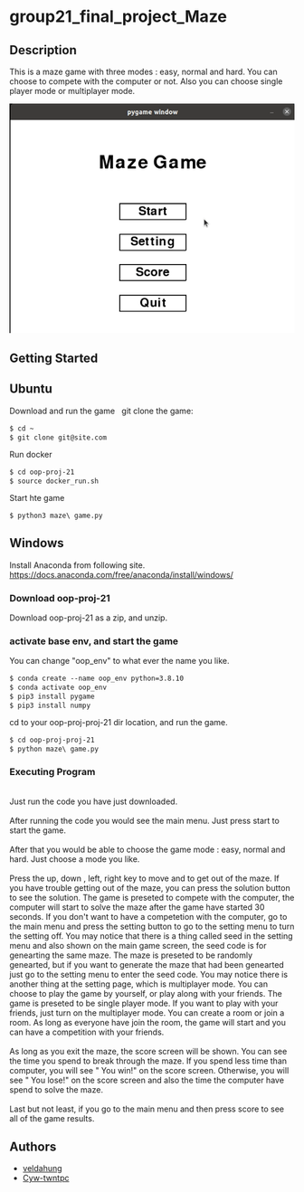 # group21_final_project_Maze

## Description
This is a maze game with three modes : easy, normal and hard. You can choose to compete with the computer or not. Also you can choose single player mode or multiplayer mode.

<img src="./oop-proj-21.gif"/>

## Getting Started

## Ubuntu
Download and run the game
&nbsp; git clone the game:
```
$ cd ~
$ git clone git@site.com
```
Run docker
```
$ cd oop-proj-21
$ source docker_run.sh
```
Start hte game
```
$ python3 maze\ game.py
```

## Windows
Install Anaconda from following site.
https://docs.anaconda.com/free/anaconda/install/windows/
### Download oop-proj-21
Download oop-proj-21 as a zip, and unzip.
### activate base env, and start the game
You can change "oop_env" to what ever the name you like.
```
$ conda create --name oop_env python=3.8.10
$ conda activate oop_env
$ pip3 install pygame
$ pip3 install numpy
```
cd to your oop-proj-proj-21 dir location, and run the game.
```
$ cd oop-proj-proj-21
$ python maze\ game.py
```
### Executing Program
<br />Just run the code you have just downloaded.</br >
<br />After running the code you would see the main menu. Just press start to start the game.</br >
<br />After that you would be able to choose the game mode : easy, normal and hard. Just choose a mode you like.</br >
<br />Press the up, down , left, right key to move and to get out of the maze. If you have trouble getting out of the maze, you can press the solution button to see the solution. The game is preseted to compete with the computer, the computer will start to solve the maze after the game have started 30 seconds. If you don't want to have a competetion with the computer, go to the main menu and press the setting button to go to the setting menu to turn the setting off. You may notice that there is a thing called seed in the setting menu and also shown on the main game screen,  the seed code is for genearting the same maze. The maze is preseted to be randomly genearted, but if you want to generate the maze that had been genearted just go to the setting menu to enter the seed code. You may notice there is another thing at the setting page, which is multiplayer mode. You can choose to play the game by yourself, or play along with your friends. The game is preseted to be single player mode. If you want to play with your friends, just turn on the multiplayer mode. You can create a room or join a room. As long as everyone have join the room, the game will start and you can have a competition with your friends.</br >
<br />As long as you exit the maze, the score screen will be shown. You can see the time you spend to break through the maze. If you spend less time than computer, you will see " You win!" on the score screen. Otherwise, you will see " You lose!" on the score screen and also the time the computer have spend to solve the maze. </br >
<br />Last but not least, if you go to the main menu and then press score to see all of the game results. </br >

## Authors
- [veldahung](https://github.com/veldahung)
- [Cyw-twntpc](https://github.com/Cyw-twntpc)

